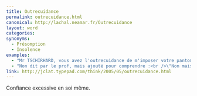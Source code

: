 ```yaml
---
title: Outrecuidance
permalink: outrecuidance.html
canonical: http://lachal.neamar.fr/Outrecuidance
layout: word
categories:
synonyms:
  - Présomption
  - Insolence
examples:
  - "Mr TSCHIRHARD, vous avez l'outrecuidance de m'imposer votre pantomime simiesque. Je n'eusse pas cru cela de vous, sur la vie de ma mère."
  - "Non dit par le prof, mais ajouté pour comprendre :<br />\"Non mais genre, comme tu fais chier\"<strong>Traduction :</strong> \"Bigre, il a l'outrecuidance de venir m'embrener de fort méchante manière.\" "
link: http://jclat.typepad.com/think/2005/05/outrecuidance.html
---
```


Confiance excessive en soi même.

